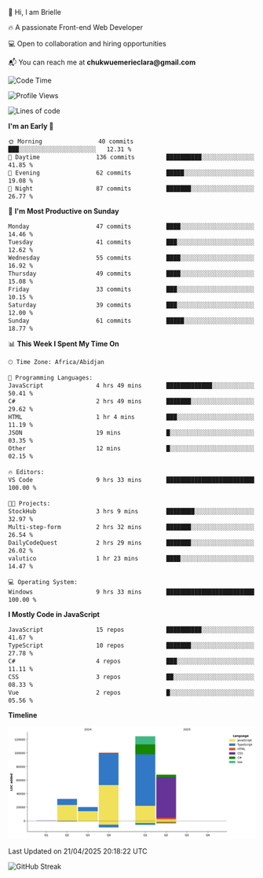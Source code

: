 <div align="left">
  <p>👋 Hi, I am Brielle</p>
  <p>🔥 A passionate Front-end Web Developer</p>
  <p>💻 Open to collaboration and hiring opportunities</p>
  <p>📬 You can reach me at <strong>chukwuemerieclara@gmail.com</strong></p>
</div>


 
 <!--START_SECTION:waka-->
![Code Time](http://img.shields.io/badge/Code%20Time-595%20hrs%2037%20mins-blue)

![Profile Views](http://img.shields.io/badge/Profile%20Views-0-blue)

![Lines of code](https://img.shields.io/badge/From%20Hello%20World%20I%27ve%20Written-345.4%20thousand%20lines%20of%20code-blue)

**I'm an Early 🐤** 

```text
🌞 Morning                40 commits          ███░░░░░░░░░░░░░░░░░░░░░░   12.31 % 
🌆 Daytime                136 commits         ██████████░░░░░░░░░░░░░░░   41.85 % 
🌃 Evening                62 commits          █████░░░░░░░░░░░░░░░░░░░░   19.08 % 
🌙 Night                  87 commits          ███████░░░░░░░░░░░░░░░░░░   26.77 % 
```
📅 **I'm Most Productive on Sunday** 

```text
Monday                   47 commits          ████░░░░░░░░░░░░░░░░░░░░░   14.46 % 
Tuesday                  41 commits          ███░░░░░░░░░░░░░░░░░░░░░░   12.62 % 
Wednesday                55 commits          ████░░░░░░░░░░░░░░░░░░░░░   16.92 % 
Thursday                 49 commits          ████░░░░░░░░░░░░░░░░░░░░░   15.08 % 
Friday                   33 commits          ███░░░░░░░░░░░░░░░░░░░░░░   10.15 % 
Saturday                 39 commits          ███░░░░░░░░░░░░░░░░░░░░░░   12.00 % 
Sunday                   61 commits          █████░░░░░░░░░░░░░░░░░░░░   18.77 % 
```


📊 **This Week I Spent My Time On** 

```text
🕑︎ Time Zone: Africa/Abidjan

💬 Programming Languages: 
JavaScript               4 hrs 49 mins       █████████████░░░░░░░░░░░░   50.41 % 
C#                       2 hrs 49 mins       ███████░░░░░░░░░░░░░░░░░░   29.62 % 
HTML                     1 hr 4 mins         ███░░░░░░░░░░░░░░░░░░░░░░   11.19 % 
JSON                     19 mins             █░░░░░░░░░░░░░░░░░░░░░░░░   03.35 % 
Other                    12 mins             █░░░░░░░░░░░░░░░░░░░░░░░░   02.15 % 

🔥 Editors: 
VS Code                  9 hrs 33 mins       █████████████████████████   100.00 % 

🐱‍💻 Projects: 
StockHub                 3 hrs 9 mins        ████████░░░░░░░░░░░░░░░░░   32.97 % 
Multi-step-form          2 hrs 32 mins       ███████░░░░░░░░░░░░░░░░░░   26.54 % 
DailyCodeQuest           2 hrs 29 mins       ███████░░░░░░░░░░░░░░░░░░   26.02 % 
valutico                 1 hr 23 mins        ████░░░░░░░░░░░░░░░░░░░░░   14.47 % 

💻 Operating System: 
Windows                  9 hrs 33 mins       █████████████████████████   100.00 % 
```

**I Mostly Code in JavaScript** 

```text
JavaScript               15 repos            ██████████░░░░░░░░░░░░░░░   41.67 % 
TypeScript               10 repos            ███████░░░░░░░░░░░░░░░░░░   27.78 % 
C#                       4 repos             ███░░░░░░░░░░░░░░░░░░░░░░   11.11 % 
CSS                      3 repos             ██░░░░░░░░░░░░░░░░░░░░░░░   08.33 % 
Vue                      2 repos             █░░░░░░░░░░░░░░░░░░░░░░░░   05.56 % 
```



**Timeline**

![Lines of Code chart](https://raw.githubusercontent.com/Brielle28/Brielle28/main/assets/bar_graph.png)


 Last Updated on 21/04/2025 20:18:22 UTC
<!--END_SECTION:waka-->

![GitHub Streak](https://github-readme-streak-stats.herokuapp.com/?user=Brielle28)



